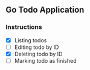 ## Go Todo Application

### Instructions
- [x] Listing todos
- [ ] Editing todo by ID
- [x] Deleting todo by ID
- [ ] Marking todo as finished
